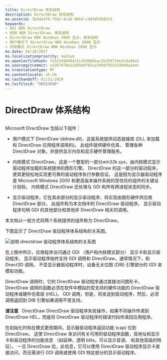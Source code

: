 ```yaml
---
title: DirectDraw 体系结构
description: DirectDraw 体系结构
ms.assetid: 3bdde4f0-7502-4ca0-80bd-c4d3d93b85fd
keywords:
- GDI WDK DirectDraw
- 绘制 WDK DirectDraw，体系结构
- DirectDraw WDK Windows 2000 显示，体系结构
- 用户模式下 DirectDraw WDK Windows 2000 显示
- 内核模式 DirectDraw WDK Windows 2000 显示
ms.date: 04/20/2017
ms.localizationpriority: medium
ms.openlocfilehash: fe32349048421cd29066bac2b299719e3c4a49a5
ms.sourcegitcommit: a33b7978e22d5bb9f65ca7056f955319049a2e4c
ms.translationtype: MT
ms.contentlocale: zh-CN
ms.lasthandoff: 01/31/2019
ms.locfileid: "56523030"
---
```

# <a name="directdraw-architecture"></a>DirectDraw 体系结构


## <span id="ddk_directdraw_architecture_gg"></span><span id="DDK_DIRECTDRAW_ARCHITECTURE_GG"></span>


Microsoft DirectDraw 包括以下组件：

-   用户模式下 DirectDraw (*ddraw.dll*)，这是系统提供动态链接库 (DLL 来加载和 DirectDraw 应用程序调用的)。 此组件提供硬件仿真、 管理各种 DirectDraw 对象，并提供显示内存和显示硬件管理服务。

-   内核模式 DirectDraw，这是一个整型的一部分*win32k.sys*，由内核模式显示驱动程序加载的系统提供的图形引擎。 DirectDraw 的这一部分的驱动程序，使其更轻松地实现更可靠的驱动程序执行参数验证。 这是因为显示器驱动程序是 Microsoft Windows 2000 和更高版本操作系统的受信任的组件的关键设计目标。 内核模式 DirectDraw 还处理与 GDI 和所有跨进程状态的同步。

-   显示驱动程序，它在其余部分的显示驱动程序，将实现由图形硬件供应商 DirectDraw 部分。 此组件称为本文档中的 DirectDraw 驱动程序。 显示驱动程序句柄 GDI 的其他部分和其他非 DirectDraw 相关的调用。

本文档以一般方式将两个系统提供的组件称为 DirectDraw。

下图显示了 DirectDraw 驱动程序体系结构的关系图。

![说明 directdraw 驱动程序体系结构的关系图](images/ddfig1.png)

在上图中所示，应用程序访问通过 GDI （用户和内核模式部分） 显示卡和显示驱动程序。 显示驱动程序始终支持 GDI 调用和 DirectDraw，通常情况下，和 Direct3D 调用。 不受显示器驱动程序时，设备无关位图 (DIB) 引擎部分的 GDI 来模拟功能。

DirectDraw 调用时，它的 DirectDraw 驱动程序通过直接访问图形卡。 DirectDraw 调用的函数必须在软件中模拟的受支持的硬件功能的 DirectDraw 驱动程序或硬件仿真层 (HEL)。 GDI 调用，但是，将发送到驱动程序，然后，必须调用返回到 DIB 引擎如果调用不受支持。

**请注意**   DirectDraw DirectDraw 驱动程序失败操作，如果不将操作传递到 DirectDraw HEL，而是将 DirectDraw 驱动程序的错误代码传递回应用程序。

 

在初始化时和在模式更改期间，显示器驱动程序返回功能 (cap) 位到 DirectDraw。 这使 DirectDraw 来访问有关可用的驱动程序函数，其地址和显示卡和驱动程序的功能信息 （如延伸，透明 blits，可以显示音调、 和其他高级的特征）。 一旦 DirectDraw 后，此信息，它可以使用 DirectDraw 驱动程序显示卡直接访问，而无需进行 GDI 调用或使用 GDI 特定部分的显示驱动程序。

 

 





